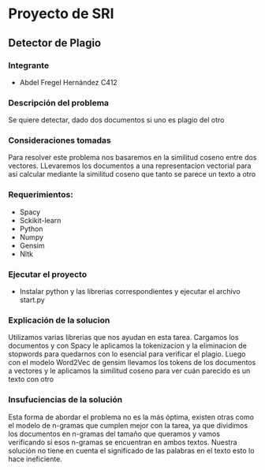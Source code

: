 
# Proyecto de SRI

## Detector de Plagio

### Integrante

- Abdel Fregel Hernández C412

### Descripción del problema

Se quiere detectar, dado dos documentos si uno es plagio del otro

### Consideraciones tomadas 

Para resolver este problema nos basaremos en la similitud coseno entre dos vectores. LLevaremos los documentos a una representacion vectorial para asi calcular mediante la similitud coseno que tanto se parece un texto a otro

### Requerimientos:

- Spacy
- Sckikit-learn
- Python
- Numpy
- Gensim
- Nltk

### Ejecutar el proyecto

- Instalar python y las librerias correspondientes y ejecutar el archivo start.py

### Explicación de la solucion

Utilizamos varias librerias que nos ayudan en esta tarea. Cargamos los documentos y con Spacy le aplicamos la tokenizacion y la eliminacion de stopwords para quedarnos con lo esencial para verificar el plagio. Luego con el modelo Word2Vec de gensim llevamos los tokens de los documentos a vectores y le aplicamos la similitud coseno para ver cuán parecido es un texto con otro

### Insufuciencias de la solución

Esta forma de abordar el problema no es la más óptima, existen otras como el modelo de n-gramas que cumplen mejor con la tarea, ya que dividimos los documentos en n-gramas del tamaño que queramos y vamos verificando si esos n-gramas se encuentran en ambos textos. Nuestra solución no tiene en cuenta el significado de las palabras en el texto esto lo hace ineficiente.

